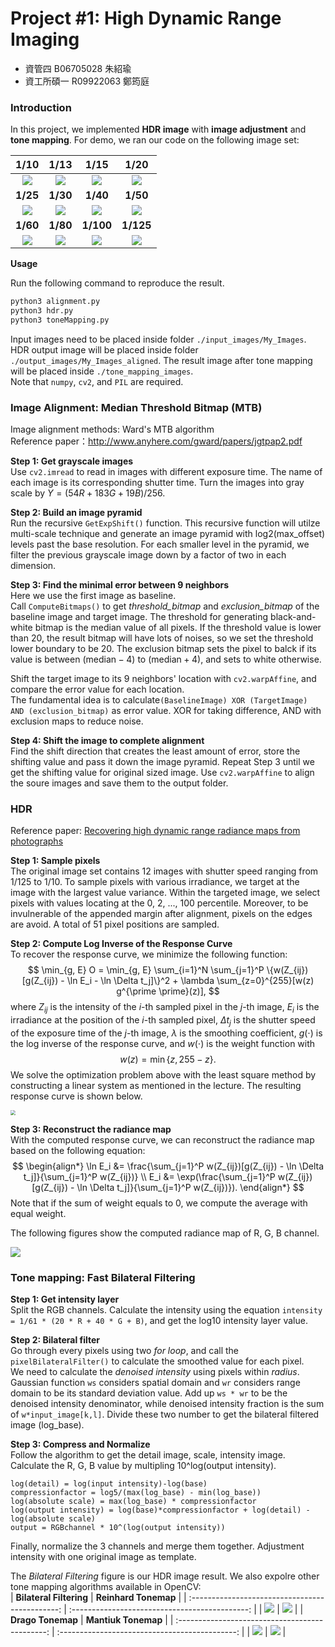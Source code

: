# Project #1: High Dynamic Range Imaging
- 資管四 B06705028 朱紹瑜
- 資工所碩一 R09922063 鄭筠庭

### Introduction

In this project, we implemented **HDR image** with **image adjustment** and **tone mapping**. For demo, we ran our code on the following image set:

|               **1/10**               |               **1/13**               |               **1/15**               |               **1/20**               |
| :----------------------------------: | :----------------------------------: | :----------------------------------: | :----------------------------------: |
| ![](https://i.imgur.com/4gDOjFK.jpg) | ![](https://i.imgur.com/TdtBvjT.jpg) | ![](https://i.imgur.com/FBWsjoW.jpg) | ![](https://i.imgur.com/ROSAeuz.jpg) |
|               **1/25**               |               **1/30**               |               **1/40**               |               **1/50**               |
| ![](https://i.imgur.com/RMoWn5U.jpg) | ![](https://i.imgur.com/NsqTb4K.jpg) | ![](https://i.imgur.com/f1xXoz1.jpg) | ![](https://i.imgur.com/YTKJc9O.jpg) |
|               **1/60**               |               **1/80**               |              **1/100**               |              **1/125**               |
| ![](https://i.imgur.com/rpSlXnQ.jpg) | ![](https://i.imgur.com/BvRIIQn.jpg) | ![](https://i.imgur.com/bsIXIXW.jpg) | ![](https://i.imgur.com/OdsgWZg.jpg) |

**Usage**

Run the following command to reproduce the result.

```sh
python3 alignment.py
python3 hdr.py
python3 toneMapping.py
```

Input images need to be placed inside folder `./input_images/My_Images`. HDR output image will be placed inside folder `./output_images/My_Images_aligned`. The result image after tone mapping will be placed inside `./tone_mapping_images`.  
Note that `numpy`,  `cv2`, and `PIL` are required.

### Image Alignment:  Median Threshold Bitmap (MTB)
Image alignment methods: Ward's MTB algorithm  
Reference paper：http://www.anyhere.com/gward/papers/jgtpap2.pdf  

**Step 1: Get grayscale images**  
Use `cv2.imread` to read in images with different exposure time. The name of each image is its corresponding shutter time. Turn the images into gray scale by $Y=(54R+183G+19B)/256$.  

**Step 2: Build an image pyramid**  
Run the recursive `GetExpShift()` function. This recursive function will utilze multi-scale technique and generate an image pyramid with log2(max_offset) levels past the base resolution. For each smaller level in the pyramid, we filter the previous grayscale image down by a factor of two in each dimension.

**Step 3: Find the minimal error between 9 neighbors**  
Here we use the first image as baseline.  
Call `ComputeBitmaps()` to get *threshold_bitmap* and *exclusion_bitmap* of the baseline image and target image. The threshold for generating black-and-white bitmap is the median value of all pixels. If the threshold value is lower than 20, the result bitmap will have lots of noises, so we set the threshold lower boundary to be 20. The exclusion bitmap sets the pixel to balck if its value is between $(\text{median} - 4)$ to $(\text{median} + 4)$, and sets to white otherwise.  

Shift the target image to its 9 neighbors' location with `cv2.warpAffine`, and compare the error value for each location.  
The fundamental idea is to calculate`(BaselineImage) XOR (TargetImage) AND (exclusion_bitmap)` as error value. XOR for taking difference, AND with exclusion maps to reduce noise.   

**Step 4: Shift the image to complete alignment**  
Find the shift direction that creates the least amount of error, store the shifting value and pass it down the image pyramid. Repeat Step 3 until we get the shifting value for original sized image. Use `cv2.warpAffine` to align the soure images and save them to the output folder.


### HDR
Reference paper: [Recovering high dynamic range radiance maps from photographs](https://dl.acm.org/doi/10.1145/258734.258884)

**Step 1: Sample pixels**  
The original image set contains 12 images with shutter speed ranging from 1/125 to 1/10. To sample pixels with various irradiance, we target at the image with the largest value variance. Within the targeted image, we select pixels with values locating at the 0, 2, ..., 100 percentile. Moreover, to be invulnerable of the appended margin after alignment, pixels on the edges are avoid. A total of 51 pixel positions are sampled.

**Step 2: Compute Log Inverse of the Response Curve**  
To recover the response curve, we minimize the following function:
$$
\min_{g, E} O = \min_{g, E} \sum_{i=1}^N \sum_{j=1}^P \{w(Z_{ij})[g(Z_{ij}) - \ln E_i - \ln \Delta t_j]\}^2 + \lambda \sum_{z=0}^{255}[w(z) g^{\prime \prime}(z)],
$$
where $Z_{ij}$ is the intensity of the $i$-th sampled pixel in the $j$-th image, $E_i$ is the irradiance at the position of the $i$-th sampled pixel, $\Delta t_j$ is the shutter speed of the exposure time of the $j$-th image, $\lambda$ is the smoothing coefficient, $g(\cdot)$ is the log inverse of the response curve, and $w(\cdot)$ is the weight function with
$$
w(z) = \min\{z, 255-z\}.
$$
We solve the optimization problem above with the least square method by constructing a linear system as mentioned in the lecture. The resulting response curve is shown below.

<img src="https://i.imgur.com/UH3FbpY.png" style="zoom:50%;" />

**Step 3: Reconstruct the radiance map**  
With the computed response curve, we can reconstruct the radiance map based on the following equation:
$$
\begin{align*}
\ln E_i &= \frac{\sum_{j=1}^P w(Z_{ij})[g(Z_{ij}) - \ln \Delta t_j]}{\sum_{j=1}^P w(Z_{ij})} \\
E_i &= \exp(\frac{\sum_{j=1}^P w(Z_{ij})[g(Z_{ij}) - \ln \Delta t_j]}{\sum_{j=1}^P w(Z_{ij})}).
\end{align*}
$$
Note that if the sum of weight equals to 0, we compute the average with equal weight. 

The following figures show the computed radiance map of R, G, B channel.

![](https://i.imgur.com/vHrxKQR.png)


### Tone mapping: Fast Bilateral Filtering
**Step 1: Get intensity layer**  
Split the RGB channels. Calculate the intensity using the equation `intensity = 1/61 * (20 * R + 40 * G + B)`, and get the log10 intensity layer value.  

**Step 2: Bilateral filter**  
Go through every pixels using two *for loop*, and call the `pixelBilateralFilter()` to calculate the smoothed value for each pixel.  
We need to calculate the *denoised intensity* using pixels within *radius*. Gaussian function `ws` considers spatial domain and `wr` considers range domain to be its standard deviation value. Add up `ws * wr` to be the denoised intensity denominator, while denoised intensity fraction is the sum of `w*input_image[k,l]`. Divide these two number to get the bilateral filtered image (log_base).

**Step 3: Compress and Normalize**  
Follow the algorithm to get the detail image, scale, intensity image. Calculate the R, G, B value by multipling 10^log(output intensity). 
```
log(detail) = log(input intensity)-log(base)
compressionfactor = log5/(max(log_base) - min(log_base))
log(absolute scale) = max(log_base) * compressionfactor
log(output intensity) = log(base)*compressionfactor + log(detail) - log(absolute scale)
output = RGBchannel * 10^(log(output intensity))
```
Finally, normalize the 3 channels and merge them together. Adjustment intensity with one original image as template.  

The *Bilateral Filtering* figure is our HDR image result. We also expolre other tone mapping algorithms available in OpenCV:  
|              **Bilateral Filtering**            |               **Reinhard Tonemap**             |
| :---------------------------------------------: | :--------------------------------------------: |
| ![](https://github.com/shaoyu0966/VFX/blob/main/hw1/tone_mapping_images/tone_mapping_result.jpg) | ![](https://github.com/shaoyu0966/VFX/blob/main/hw1/tone_mapping_images/ldr-Reinhard.jpg) |
|                 **Drago Tonemap**               |               **Mantiuk Tonemap**              |
| :---------------------------------------------: | :--------------------------------------------: |
| ![](https://github.com/shaoyu0966/VFX/blob/main/hw1/tone_mapping_images/ldr-Drago.jpg) | ![](https://github.com/shaoyu0966/VFX/blob/main/hw1/tone_mapping_images/ldr-Mantiuk.jpg) |
